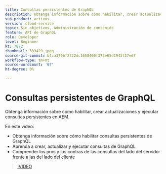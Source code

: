 ```yaml
---
title: Consultas persistentes de GraphQL
description: Obtenga información sobre cómo habilitar, crear actualizaciones y ejecutar consultas persistentes en AEM.
sub-product: activos
version: cloud-service
topic: Sin objetivos, Administración de contenido
feature: API de GraphQL
role: Developer
level: Beginner
kt: 7872
thumbnail: 333429.jpeg
source-git-commit: bfca379bf2722dc1658400f375e65d2943f27ed7
workflow-type: tm+mt
source-wordcount: '67'
ht-degree: 0%

---
```



# Consultas persistentes de GraphQL

Obtenga información sobre cómo habilitar, crear actualizaciones y ejecutar consultas persistentes en AEM.

En este vídeo:

+ Obtenga información sobre cómo habilitar consultas persistentes de GraphQL
+ Aprenda a crear, actualizar y ejecutar consultas de GraphQL
+ Comprender los pros y los contras de las consultas del lado del servidor frente a las del lado del cliente

>[!VIDEO](https://video.tv.adobe.com/v/333429/?quality=12&learn=on)

